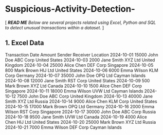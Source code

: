 # Suspicious-Activity-Detection-
[ ***READ ME*** *Below are several projects related using Excel, Python and SQL to detect unusual transactions within a dataset.* ]

## 1. Excel Data 

Transaction Date	Amount	Sender	Receiver	Location
2024-10-01	15000	John Doe	ABC Corp	United States
2024-10-03	2000	Jane Smith	XYZ Ltd	United Kingdom
2024-10-04	25000	Alice Chen	DEF Corp	Singapore
2024-10-05	800	Mark Brown	HIJ Ltd	United States
2024-10-06	6000	Emma Wilson	KLM Corp	Germany
2024-10-07	35000	John Doe	OPQ Ltd	Cayman Islands
2024-10-08	12000	Jane Smith	RST Corp	United States
2024-10-09	500	Mark Brown	XYZ Ltd	Canada
2024-10-10	1500	Alice Chen	DEF Corp	Singapore
2024-10-11	18000	Emma Wilson	UVW Ltd	Cayman Islands
2024-10-12	7500	John Doe	ABC Corp	United Kingdom
2024-10-13	40000	Jane Smith	XYZ Ltd	Russia
2024-10-14	9000	Alice Chen	KLM Corp	United States
2024-10-15	17000	Mark Brown	OPQ Ltd	Germany
2024-10-16	2000	Emma Wilson	RST Corp	Singapore
2024-10-17	30000	John Doe	ABC Corp	Russia
2024-10-18	9500	Jane Smith	UVW Ltd	Canada
2024-10-19	4000	Alice Chen	HIJ Ltd	United States
2024-10-20	25000	Mark Brown	XYZ Ltd	Russia
2024-10-21	7000	Emma Wilson	DEF Corp	Cayman Islands
